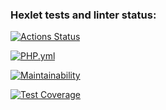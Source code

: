 ### Hexlet tests and linter status:
[![Actions Status](https://github.com/GulshatNigma/php-project-9/workflows/hexlet-check/badge.svg)](https://github.com/GulshatNigma/php-project-9/actions)

[![PHP.yml](https://github.com/GulshatNigma/php-project-9/actions/workflows/PHP.yml/badge.svg)](https://github.com/GulshatNigma/php-project-9/actions/workflows/PHP.yml)

[![Maintainability](https://api.codeclimate.com/v1/badges/221babf6fde3c48a28fc/maintainability)](https://codeclimate.com/github/GulshatNigma/php-project-9/maintainability)

[![Test Coverage](https://api.codeclimate.com/v1/badges/221babf6fde3c48a28fc/test_coverage)](https://codeclimate.com/github/GulshatNigma/php-project-9/test_coverage)